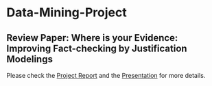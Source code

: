 # Data-Mining-Project

## Review Paper: Where is your Evidence: Improving Fact-checking by Justification Modelings

Please check the [Project Report](Project_Report.pdf) and the [Presentation](Project_Presentation.pdf) for more details.